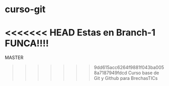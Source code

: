 curso-git
=========
<<<<<<< HEAD
Estas en Branch-1
FUNCA!!!!
=======
MASTER
>>>>>>> 9dd615acc6264f9881f043ba0058a7187949fdcd
Curso base de Git y Github para BrechasTICs
